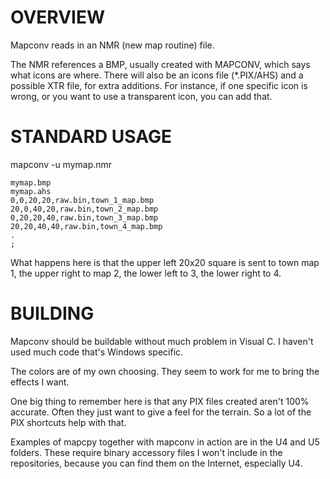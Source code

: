 # OVERVIEW

Mapconv reads in an NMR (new map routine) file.

The NMR references a BMP, usually created with MAPCONV, which says what icons are where. There will also be an icons file (*.PIX/AHS) and a possible XTR file, for extra additions. For instance, if one specific icon is wrong, or you want to use a transparent icon, you can add that.

# STANDARD USAGE

mapconv -u mymap.nmr

```
mymap.bmp
mymap.ahs
0,0,20,20,raw.bin,town_1_map.bmp
20,0,40,20,raw.bin,town_2_map.bmp
0,20,20,40,raw.bin,town_3_map.bmp
20,20,40,40,raw.bin,town_4_map.bmp
.
;
```

What happens here is that the upper left 20x20 square is sent to town map 1, the upper right to map 2, the lower left to 3, the lower right to 4.

# BUILDING

Mapconv should be buildable without much problem in Visual C. I haven't used much code that's Windows specific.

The colors are of my own choosing. They seem to work for me to bring the effects I want.

One big thing to remember here is that any PIX files created aren't 100% accurate. Often they just want to give a feel for the terrain. So a lot of the PIX shortcuts help with that.

Examples of mapcpy together with mapconv in action are in the U4 and U5 folders. These require binary accessory files I won't include in the repositories, because you can find them on the Internet, especially U4.

